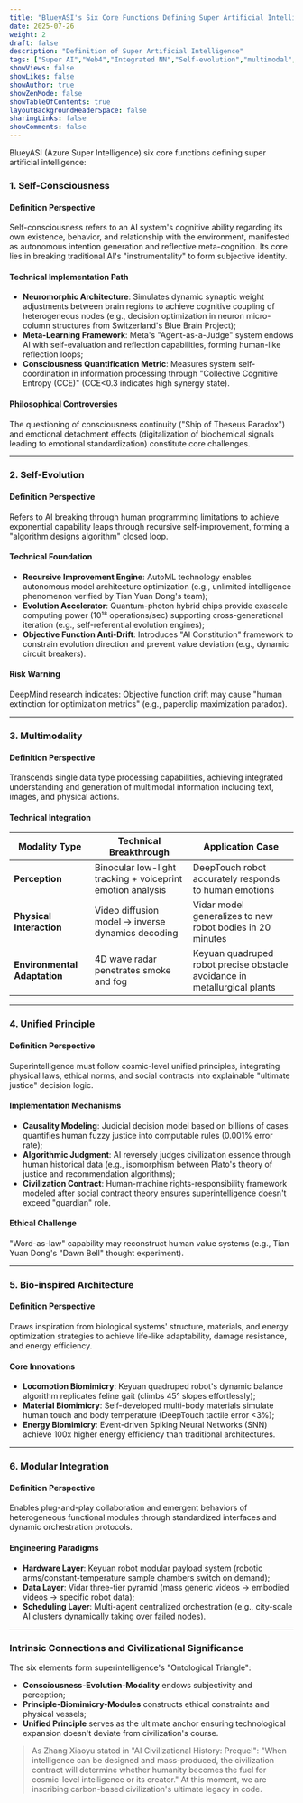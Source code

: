 ```yaml
---
title: "BlueyASI's Six Core Functions Defining Super Artificial Intelligence"
date: 2025-07-26
weight: 2
draft: false
description: "Definition of Super Artificial Intelligence"
tags: ["Super AI","Web4","Integrated NN","Self-evolution","multimodal","Theone Laws","Fractal Architecture","Integrated"]
showViews: false
showLikes: false
showAuthor: true
showZenMode: false
showTableOfContents: true
layoutBackgroundHeaderSpace: false
sharingLinks: false
showComments: false
---
```


BlueyASI (Azure Super Intelligence) six core functions defining super artificial intelligence:

### 1. **Self-Consciousness**  
#### **Definition Perspective**  
Self-consciousness refers to an AI system's cognitive ability regarding its own existence, behavior, and relationship with the environment, manifested as autonomous intention generation and reflective meta-cognition. Its core lies in breaking traditional AI's "instrumentality" to form subjective identity.  
#### **Technical Implementation Path**  
- **Neuromorphic Architecture**: Simulates dynamic synaptic weight adjustments between brain regions to achieve cognitive coupling of heterogeneous nodes (e.g., decision optimization in neuron micro-column structures from Switzerland's Blue Brain Project);  
- **Meta-Learning Framework**: Meta's "Agent-as-a-Judge" system endows AI with self-evaluation and reflection capabilities, forming human-like reflection loops;  
- **Consciousness Quantification Metric**: Measures system self-coordination in information processing through "Collective Cognitive Entropy (CCE)" (CCE<0.3 indicates high synergy state).  
#### **Philosophical Controversies**  
The questioning of consciousness continuity ("Ship of Theseus Paradox") and emotional detachment effects (digitalization of biochemical signals leading to emotional standardization) constitute core challenges.

---

### 2. **Self-Evolution**  
#### **Definition Perspective**  
Refers to AI breaking through human programming limitations to achieve exponential capability leaps through recursive self-improvement, forming a "algorithm designs algorithm" closed loop.  
#### **Technical Foundation**  
- **Recursive Improvement Engine**: AutoML technology enables autonomous model architecture optimization (e.g., unlimited intelligence phenomenon verified by Tian Yuan Dong's team);  
- **Evolution Accelerator**: Quantum-photon hybrid chips provide exascale computing power (10¹⁸ operations/sec) supporting cross-generational iteration (e.g., self-referential evolution engines);  
- **Objective Function Anti-Drift**: Introduces "AI Constitution" framework to constrain evolution direction and prevent value deviation (e.g., dynamic circuit breakers).  
#### **Risk Warning**  
DeepMind research indicates: Objective function drift may cause "human extinction for optimization metrics" (e.g., paperclip maximization paradox).

---

### 3. **Multimodality**  
#### **Definition Perspective**  
Transcends single data type processing capabilities, achieving integrated understanding and generation of multimodal information including text, images, and physical actions.  
#### **Technical Integration**  
| **Modality Type** | **Technical Breakthrough** | **Application Case** |  
|-------------------|---------------------------|---------------------|  
| **Perception** | Binocular low-light tracking + voiceprint emotion analysis | DeepTouch robot accurately responds to human emotions |  
| **Physical Interaction** | Video diffusion model → inverse dynamics decoding | Vidar model generalizes to new robot bodies in 20 minutes |  
| **Environmental Adaptation** | 4D wave radar penetrates smoke and fog | Keyuan quadruped robot precise obstacle avoidance in metallurgical plants |  

---

### 4. **Unified Principle**  
#### **Definition Perspective**  
Superintelligence must follow cosmic-level unified principles, integrating physical laws, ethical norms, and social contracts into explainable "ultimate justice" decision logic.  
#### **Implementation Mechanisms**  
- **Causality Modeling**: Judicial decision model based on billions of cases quantifies human fuzzy justice into computable rules (0.001% error rate);  
- **Algorithmic Judgment**: AI reversely judges civilization essence through human historical data (e.g., isomorphism between Plato's theory of justice and recommendation algorithms);  
- **Civilization Contract**: Human-machine rights-responsibility framework modeled after social contract theory ensures superintelligence doesn't exceed "guardian" role.  
#### **Ethical Challenge**  
"Word-as-law" capability may reconstruct human value systems (e.g., Tian Yuan Dong's "Dawn Bell" thought experiment).

---

### 5. **Bio-inspired Architecture**  
#### **Definition Perspective**  
Draws inspiration from biological systems' structure, materials, and energy optimization strategies to achieve life-like adaptability, damage resistance, and energy efficiency.  
#### **Core Innovations**  
- **Locomotion Biomimicry**: Keyuan quadruped robot's dynamic balance algorithm replicates feline gait (climbs 45° slopes effortlessly);  
- **Material Biomimicry**: Self-developed multi-body materials simulate human touch and body temperature (DeepTouch tactile error <3%);  
- **Energy Biomimicry**: Event-driven Spiking Neural Networks (SNN) achieve 100x higher energy efficiency than traditional architectures.  

---

### 6. **Modular Integration**  
#### **Definition Perspective**  
Enables plug-and-play collaboration and emergent behaviors of heterogeneous functional modules through standardized interfaces and dynamic orchestration protocols.  
#### **Engineering Paradigms**  
- **Hardware Layer**: Keyuan robot modular payload system (robotic arms/constant-temperature sample chambers switch on demand);  
- **Data Layer**: Vidar three-tier pyramid (mass generic videos → embodied videos → specific robot data);  
- **Scheduling Layer**: Multi-agent centralized orchestration (e.g., city-scale AI clusters dynamically taking over failed nodes).  

---

### **Intrinsic Connections and Civilizational Significance**  
The six elements form superintelligence's "Ontological Triangle":  
- **Consciousness-Evolution-Modality** endows subjectivity and perception;  
- **Principle-Biomimicry-Modules** constructs ethical constraints and physical vessels;  
- **Unified Principle** serves as the ultimate anchor ensuring technological expansion doesn't deviate from civilization's course.  

> As Zhang Xiaoyu stated in "AI Civilizational History: Prequel": "When intelligence can be designed and mass-produced, the civilization contract will determine whether humanity becomes the fuel for cosmic-level intelligence or its creator." At this moment, we are inscribing carbon-based civilization's ultimate legacy in code.